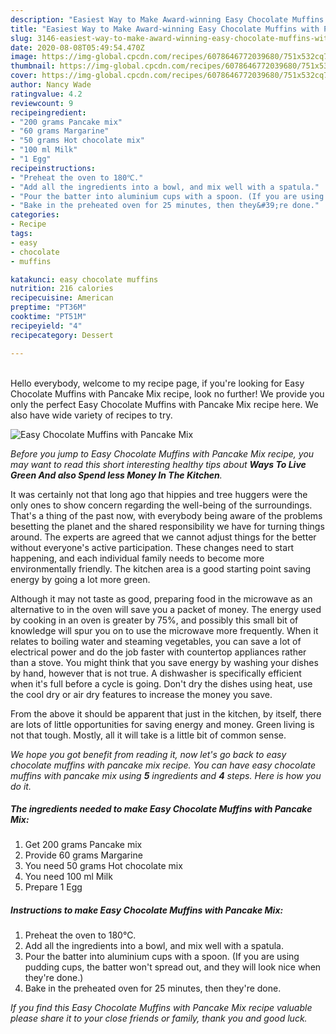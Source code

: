 ```yaml
---
description: "Easiest Way to Make Award-winning Easy Chocolate Muffins with Pancake Mix"
title: "Easiest Way to Make Award-winning Easy Chocolate Muffins with Pancake Mix"
slug: 3146-easiest-way-to-make-award-winning-easy-chocolate-muffins-with-pancake-mix
date: 2020-08-08T05:49:54.470Z
image: https://img-global.cpcdn.com/recipes/6078646772039680/751x532cq70/easy-chocolate-muffins-with-pancake-mix-recipe-main-photo.jpg
thumbnail: https://img-global.cpcdn.com/recipes/6078646772039680/751x532cq70/easy-chocolate-muffins-with-pancake-mix-recipe-main-photo.jpg
cover: https://img-global.cpcdn.com/recipes/6078646772039680/751x532cq70/easy-chocolate-muffins-with-pancake-mix-recipe-main-photo.jpg
author: Nancy Wade
ratingvalue: 4.2
reviewcount: 9
recipeingredient:
- "200 grams Pancake mix"
- "60 grams Margarine"
- "50 grams Hot chocolate mix"
- "100 ml Milk"
- "1 Egg"
recipeinstructions:
- "Preheat the oven to 180℃."
- "Add all the ingredients into a bowl, and mix well with a spatula."
- "Pour the batter into aluminium cups with a spoon. (If you are using pudding cups, the batter won&#39;t spread out, and they will look nice when they&#39;re done.)"
- "Bake in the preheated oven for 25 minutes, then they&#39;re done."
categories:
- Recipe
tags:
- easy
- chocolate
- muffins

katakunci: easy chocolate muffins 
nutrition: 216 calories
recipecuisine: American
preptime: "PT36M"
cooktime: "PT51M"
recipeyield: "4"
recipecategory: Dessert

---
```

<br>
Hello everybody, welcome to my recipe page, if you're looking for Easy Chocolate Muffins with Pancake Mix recipe, look no further! We provide you only the perfect Easy Chocolate Muffins with Pancake Mix recipe here. We also have wide variety of recipes to try.
<br>


![Easy Chocolate Muffins with Pancake Mix](https://img-global.cpcdn.com/recipes/6078646772039680/751x532cq70/easy-chocolate-muffins-with-pancake-mix-recipe-main-photo.jpg)

<i>Before you jump to Easy Chocolate Muffins with Pancake Mix recipe, you may want to read this short interesting healthy tips about 
<strong>Ways To Live Green And also Spend less Money In The Kitchen</strong>.</i>
</br>

It was certainly not that long ago that hippies and tree huggers were the only ones to show concern regarding the well-being of the surroundings. That's a thing of the past now, with everybody being aware of the problems besetting the planet and the shared responsibility we have for turning things around. The experts are agreed that we cannot adjust things for the better without everyone's active participation. These changes need to start happening, and each individual family needs to become more environmentally friendly. The kitchen area is a good starting point saving energy by going a lot more green.

Although it may not taste as good, preparing food in the microwave as an alternative to in the oven will save you a packet of money. The energy used by cooking in an oven is greater by 75%, and possibly this small bit of knowledge will spur you on to use the microwave more frequently. When it relates to boiling water and steaming vegetables, you can save a lot of electrical power and do the job faster with countertop appliances rather than a stove. You might think that you save energy by washing your dishes by hand, however that is not true. A dishwasher is specifically efficient when it's full before a cycle is going. Don't dry the dishes using heat, use the cool dry or air dry features to increase the money you save.

From the above it should be apparent that just in the kitchen, by itself, there are lots of little opportunities for saving energy and money. Green living is not that tough. Mostly, all it will take is a little bit of common sense.


<i>We hope you got benefit from reading it, now let's go back to easy chocolate muffins with pancake mix recipe. You can have easy chocolate muffins with pancake mix using <strong>5</strong> ingredients and <strong>4</strong> steps. Here is how you do it.
</i>

##### The ingredients needed to make Easy Chocolate Muffins with Pancake Mix:

1. Get 200 grams Pancake mix
1. Provide 60 grams Margarine
1. You need 50 grams Hot chocolate mix
1. You need 100 ml Milk
1. Prepare 1 Egg


##### Instructions to make Easy Chocolate Muffins with Pancake Mix:

1. Preheat the oven to 180℃.
1. Add all the ingredients into a bowl, and mix well with a spatula.
1. Pour the batter into aluminium cups with a spoon. (If you are using pudding cups, the batter won&#39;t spread out, and they will look nice when they&#39;re done.)
1. Bake in the preheated oven for 25 minutes, then they&#39;re done.


<i>If you find this Easy Chocolate Muffins with Pancake Mix recipe valuable please share it to your close friends or family, thank you and good luck.</i>
